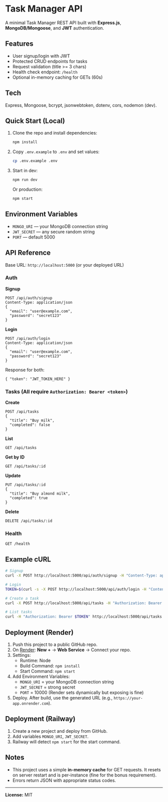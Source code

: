 # Task Manager API

A minimal Task Manager REST API built with **Express.js**, **MongoDB/Mongoose**, and **JWT** authentication.

## Features

- User signup/login with JWT
- Protected CRUD endpoints for tasks
- Request validation (title >= 3 chars)
- Health check endpoint: `/health`
- Optional in-memory caching for GETs (60s)

## Tech

Express, Mongoose, bcrypt, jsonwebtoken, dotenv, cors, nodemon (dev).

## Quick Start (Local)

1. Clone the repo and install dependencies:
   ```bash
   npm install
   ```
2. Copy `.env.example` to `.env` and set values:
   ```bash
   cp .env.example .env
   ```
3. Start in dev:
   ```bash
   npm run dev
   ```
   Or production:
   ```bash
   npm start
   ```

## Environment Variables

- `MONGO_URI` — your MongoDB connection string
- `JWT_SECRET` — any secure random string
- `PORT` — default 5000

## API Reference

Base URL: `http://localhost:5000` (or your deployed URL)

### Auth

**Signup**
```
POST /api/auth/signup
Content-Type: application/json
{
  "email": "user@example.com",
  "password": "secret123"
}
```
**Login**
```
POST /api/auth/login
Content-Type: application/json
{
  "email": "user@example.com",
  "password": "secret123"
}
```
Response for both:
```
{ "token": "JWT_TOKEN_HERE" }
```

### Tasks (All require `Authorization: Bearer <token>`)

**Create**
```
POST /api/tasks
{
  "title": "Buy milk",
  "completed": false
}
```
**List**
```
GET /api/tasks
```
**Get by ID**
```
GET /api/tasks/:id
```
**Update**
```
PUT /api/tasks/:id
{
  "title": "Buy almond milk",
  "completed": true
}
```
**Delete**
```
DELETE /api/tasks/:id
```

### Health
```
GET /health
```

## Example cURL

```bash
# Signup
curl -X POST http://localhost:5000/api/auth/signup -H "Content-Type: application/json" -d "{"email":"me@test.com","password":"secret123"}"

# Login
TOKEN=$(curl -s -X POST http://localhost:5000/api/auth/login -H "Content-Type: application/json" -d "{"email":"me@test.com","password":"secret123"}" | jq -r .token)

# Create a task
curl -X POST http://localhost:5000/api/tasks -H "Authorization: Bearer $TOKEN" -H "Content-Type: application/json" -d "{"title":"Read docs","completed":false}"

# List tasks
curl -H "Authorization: Bearer $TOKEN" http://localhost:5000/api/tasks
```

## Deployment (Render)

1. Push this project to a public GitHub repo.
2. On [Render](https://render.com): **New +** → **Web Service** → Connect your repo.
3. Settings:
   - Runtime: Node
   - Build Command: `npm install`
   - Start Command: `npm start`
4. Add Environment Variables:
   - `MONGO_URI` = your MongoDB connection string
   - `JWT_SECRET` = strong secret
   - `PORT` = 10000 (Render sets dynamically but exposing is fine)
5. Deploy. After build, use the generated URL (e.g., `https://your-app.onrender.com`).

## Deployment (Railway)

1. Create a new project and deploy from GitHub.
2. Add variables `MONGO_URI`, `JWT_SECRET`.
3. Railway will detect `npm start` for the start command.

## Notes

- This project uses a simple **in-memory cache** for GET requests. It resets on server restart and is per-instance (fine for the bonus requirement).
- Errors return JSON with appropriate status codes.

---

**License:** MIT
